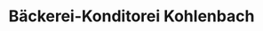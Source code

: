 ---
title: "Bäckerei-Konditorei Kohlenbach"
url: /leverkusen/baeckerei-konditorei-kohlenbach/
shop: Bäckerei
---